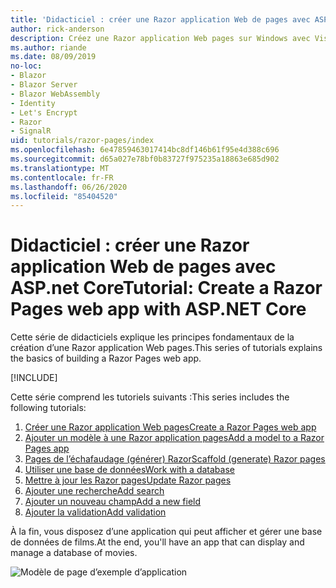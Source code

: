 ```yaml
---
title: 'Didacticiel : créer une Razor application Web de pages avec ASP.net Core'
author: rick-anderson
description: Créez une Razor application Web pages sur Windows avec Visual Studio, ASP.net Core et EF Core.
ms.author: riande
ms.date: 08/09/2019
no-loc:
- Blazor
- Blazor Server
- Blazor WebAssembly
- Identity
- Let's Encrypt
- Razor
- SignalR
uid: tutorials/razor-pages/index
ms.openlocfilehash: 6e47859463017414bc8df146b61f95e4d388c696
ms.sourcegitcommit: d65a027e78bf0b83727f975235a18863e685d902
ms.translationtype: MT
ms.contentlocale: fr-FR
ms.lasthandoff: 06/26/2020
ms.locfileid: "85404520"
---
```

# <a name="tutorial-create-a-razor-pages-web-app-with-aspnet-core"></a><span data-ttu-id="53ac9-103">Didacticiel : créer une Razor application Web de pages avec ASP.net Core</span><span class="sxs-lookup"><span data-stu-id="53ac9-103">Tutorial: Create a Razor Pages web app with ASP.NET Core</span></span>

<span data-ttu-id="53ac9-104">Cette série de didacticiels explique les principes fondamentaux de la création d’une Razor application Web pages.</span><span class="sxs-lookup"><span data-stu-id="53ac9-104">This series of tutorials explains the basics of building a Razor Pages web app.</span></span> 

[!INCLUDE[](~/includes/advancedRP.md)]

<span data-ttu-id="53ac9-105">Cette série comprend les tutoriels suivants :</span><span class="sxs-lookup"><span data-stu-id="53ac9-105">This series includes the following tutorials:</span></span>

1. <span data-ttu-id="53ac9-106">[Créer une Razor application Web pages](xref:tutorials/razor-pages/razor-pages-start)</span><span class="sxs-lookup"><span data-stu-id="53ac9-106">[Create a Razor Pages web app](xref:tutorials/razor-pages/razor-pages-start)</span></span>
1. <span data-ttu-id="53ac9-107">[Ajouter un modèle à une Razor application pages](xref:tutorials/razor-pages/model)</span><span class="sxs-lookup"><span data-stu-id="53ac9-107">[Add a model to a Razor Pages app](xref:tutorials/razor-pages/model)</span></span>
1. <span data-ttu-id="53ac9-108">[Pages de l’échafaudage (générer) Razor](xref:tutorials/razor-pages/page)</span><span class="sxs-lookup"><span data-stu-id="53ac9-108">[Scaffold (generate) Razor pages](xref:tutorials/razor-pages/page)</span></span>
1. [<span data-ttu-id="53ac9-109">Utiliser une base de données</span><span class="sxs-lookup"><span data-stu-id="53ac9-109">Work with a database</span></span>](xref:tutorials/razor-pages/sql)
1. <span data-ttu-id="53ac9-110">[Mettre à jour les Razor pages](xref:tutorials/razor-pages/da1)</span><span class="sxs-lookup"><span data-stu-id="53ac9-110">[Update Razor pages](xref:tutorials/razor-pages/da1)</span></span>
1. [<span data-ttu-id="53ac9-111">Ajouter une recherche</span><span class="sxs-lookup"><span data-stu-id="53ac9-111">Add search</span></span>](xref:tutorials/razor-pages/search)
1. [<span data-ttu-id="53ac9-112">Ajouter un nouveau champ</span><span class="sxs-lookup"><span data-stu-id="53ac9-112">Add a new field</span></span>](xref:tutorials/razor-pages/new-field)
1. [<span data-ttu-id="53ac9-113">Ajouter la validation</span><span class="sxs-lookup"><span data-stu-id="53ac9-113">Add validation</span></span>](xref:tutorials/razor-pages/validation)

<span data-ttu-id="53ac9-114">À la fin, vous disposez d’une application qui peut afficher et gérer une base de données de films.</span><span class="sxs-lookup"><span data-stu-id="53ac9-114">At the end, you'll have an app that can display and manage a database of movies.</span></span>

![Modèle de page d’exemple d’application](index/_static/sample-page.png)
